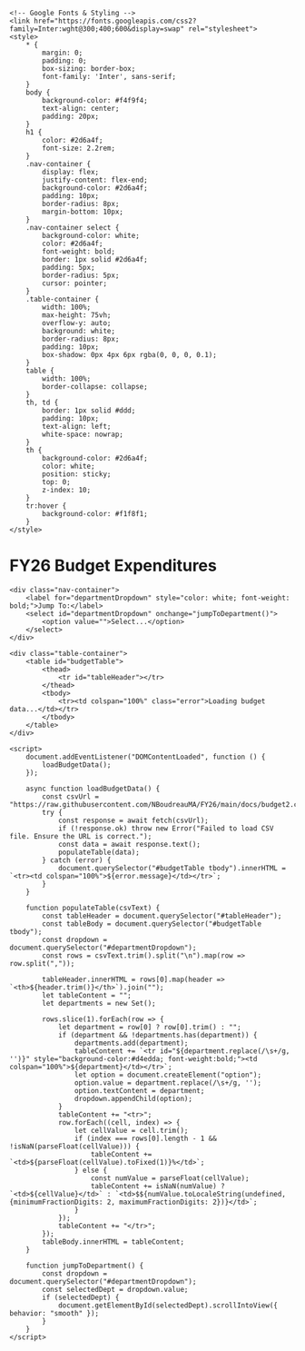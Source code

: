 <!DOCTYPE html>
<html lang="en">
<head>
    <meta charset="UTF-8">
    <meta name="viewport" content="width=device-width, initial-scale=1.0">
    <title>FY26 Budget Expenditures</title>
    
    <!-- Google Fonts & Styling -->
    <link href="https://fonts.googleapis.com/css2?family=Inter:wght@300;400;600&display=swap" rel="stylesheet">
    <style>
        * {
            margin: 0;
            padding: 0;
            box-sizing: border-box;
            font-family: 'Inter', sans-serif;
        }
        body {
            background-color: #f4f9f4;
            text-align: center;
            padding: 20px;
        }
        h1 {
            color: #2d6a4f;
            font-size: 2.2rem;
        }
        .nav-container {
            display: flex;
            justify-content: flex-end;
            background-color: #2d6a4f;
            padding: 10px;
            border-radius: 8px;
            margin-bottom: 10px;
        }
        .nav-container select {
            background-color: white;
            color: #2d6a4f;
            font-weight: bold;
            border: 1px solid #2d6a4f;
            padding: 5px;
            border-radius: 5px;
            cursor: pointer;
        }
        .table-container {
            width: 100%;
            max-height: 75vh;
            overflow-y: auto;
            background: white;
            border-radius: 8px;
            padding: 10px;
            box-shadow: 0px 4px 6px rgba(0, 0, 0, 0.1);
        }
        table {
            width: 100%;
            border-collapse: collapse;
        }
        th, td {
            border: 1px solid #ddd;
            padding: 10px;
            text-align: left;
            white-space: nowrap;
        }
        th {
            background-color: #2d6a4f;
            color: white;
            position: sticky;
            top: 0;
            z-index: 10;
        }
        tr:hover {
            background-color: #f1f8f1;
        }
    </style>
</head>
<body>
    <h1>FY26 Budget Expenditures</h1>
    
    <div class="nav-container">
        <label for="departmentDropdown" style="color: white; font-weight: bold;">Jump To:</label>
        <select id="departmentDropdown" onchange="jumpToDepartment()">
            <option value="">Select...</option>
        </select>
    </div>
    
    <div class="table-container">
        <table id="budgetTable">
            <thead>
                <tr id="tableHeader"></tr>
            </thead>
            <tbody>
                <tr><td colspan="100%" class="error">Loading budget data...</td></tr>
            </tbody>
        </table>
    </div>
    
    <script>
        document.addEventListener("DOMContentLoaded", function () {
            loadBudgetData();
        });

        async function loadBudgetData() {
            const csvUrl = "https://raw.githubusercontent.com/NBoudreauMA/FY26/main/docs/budget2.csv";
            try {
                const response = await fetch(csvUrl);
                if (!response.ok) throw new Error("Failed to load CSV file. Ensure the URL is correct.");
                const data = await response.text();
                populateTable(data);
            } catch (error) {
                document.querySelector("#budgetTable tbody").innerHTML = `<tr><td colspan="100%">${error.message}</td></tr>`;
            }
        }

        function populateTable(csvText) {
            const tableHeader = document.querySelector("#tableHeader");
            const tableBody = document.querySelector("#budgetTable tbody");
            const dropdown = document.querySelector("#departmentDropdown");
            const rows = csvText.trim().split("\n").map(row => row.split(","));
            
            tableHeader.innerHTML = rows[0].map(header => `<th>${header.trim()}</th>`).join("");
            let tableContent = "";
            let departments = new Set();
            
            rows.slice(1).forEach(row => {
                let department = row[0] ? row[0].trim() : "";
                if (department && !departments.has(department)) {
                    departments.add(department);
                    tableContent += `<tr id="${department.replace(/\s+/g, '')}" style="background-color:#d4edda; font-weight:bold;"><td colspan="100%">${department}</td></tr>`;
                    let option = document.createElement("option");
                    option.value = department.replace(/\s+/g, '');
                    option.textContent = department;
                    dropdown.appendChild(option);
                }
                tableContent += "<tr>";
                row.forEach((cell, index) => {
                    let cellValue = cell.trim();
                    if (index === rows[0].length - 1 && !isNaN(parseFloat(cellValue))) {
                        tableContent += `<td>${parseFloat(cellValue).toFixed(1)}%</td>`;
                    } else {
                        const numValue = parseFloat(cellValue);
                        tableContent += isNaN(numValue) ? `<td>${cellValue}</td>` : `<td>$${numValue.toLocaleString(undefined, {minimumFractionDigits: 2, maximumFractionDigits: 2})}</td>`;
                    }
                });
                tableContent += "</tr>";
            });
            tableBody.innerHTML = tableContent;
        }
        
        function jumpToDepartment() {
            const dropdown = document.querySelector("#departmentDropdown");
            const selectedDept = dropdown.value;
            if (selectedDept) {
                document.getElementById(selectedDept).scrollIntoView({ behavior: "smooth" });
            }
        }
    </script>
</body>
</html>
